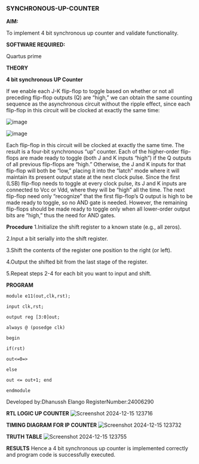 ### SYNCHRONOUS-UP-COUNTER

**AIM:**

To implement 4 bit synchronous up counter and validate functionality.

**SOFTWARE REQUIRED:**

Quartus prime

**THEORY**

**4 bit synchronous UP Counter**

If we enable each J-K flip-flop to toggle based on whether or not all preceding flip-flop outputs (Q) are “high,” we can obtain the same counting sequence as the asynchronous circuit without the ripple effect, since each flip-flop in this circuit will be clocked at exactly the same time:

![image](https://github.com/naavaneetha/SYNCHRONOUS-UP-COUNTER/assets/154305477/d5db3fa0-e413-404c-b80e-b2f39d82e7e8)


![image](https://github.com/naavaneetha/SYNCHRONOUS-UP-COUNTER/assets/154305477/52cb61eb-d04b-442d-810c-31185a68410b)

Each flip-flop in this circuit will be clocked at exactly the same time.
The result is a four-bit synchronous “up” counter. Each of the higher-order flip-flops are made ready to toggle (both J and K inputs “high”) if the Q outputs of all previous flip-flops are “high.”
Otherwise, the J and K inputs for that flip-flop will both be “low,” placing it into the “latch” mode where it will maintain its present output state at the next clock pulse.
Since the first (LSB) flip-flop needs to toggle at every clock pulse, its J and K inputs are connected to Vcc or Vdd, where they will be “high” all the time.
The next flip-flop need only “recognize” that the first flip-flop’s Q output is high to be made ready to toggle, so no AND gate is needed.
However, the remaining flip-flops should be made ready to toggle only when all lower-order output bits are “high,” thus the need for AND gates.

**Procedure**
1.Initialize the shift register to a known state (e.g., all zeros).

2.Input a bit serially into the shift register.

3.Shift the contents of the register one position to the right (or left).

4.Output the shifted bit from the last stage of the register.

5.Repeat steps 2-4 for each bit you want to input and shift.


**PROGRAM**
```
module e11(out,clk,rst);

input clk,rst;

output reg [3:0]out;

always @ (posedge clk)

begin

if(rst)

out<=0=>

else

out <= out+1; end

endmodule
```


Developed by:Dhanussh Elango RegisterNumber:24006290

**RTL LOGIC UP COUNTER**
![Screenshot 2024-12-15 123716](https://github.com/user-attachments/assets/9c87cce9-36b4-497f-a4b5-5bb92d65015c)

**TIMING DIAGRAM FOR IP COUNTER**
![Screenshot 2024-12-15 123732](https://github.com/user-attachments/assets/d1ac6ca4-d52c-4d6f-adbb-1ab77e77eb41)

**TRUTH TABLE**
![Screenshot 2024-12-15 123755](https://github.com/user-attachments/assets/4a59d168-b96d-4ebc-bb2f-a9886ef606b8)


**RESULTS**
Hence a 4 bit synchronous up counter is implemented correctly and program code is successfully executed.
